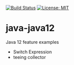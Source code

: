 [![Build Status](https://travis-ci.org/claudioaltamura/java-java12.svg?branch=master)](https://travis-ci.org/claudioaltamura/java-java12)
[![License: MIT](https://img.shields.io/badge/License-MIT-yellow.svg)](https://opensource.org/licenses/MIT)

# java-java12
Java 12 feature examples

+ Switch Expression
+ teeing collector
